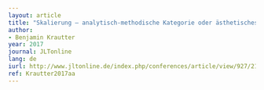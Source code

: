 ```yaml
---
layout: article
title: "Skalierung – analytisch-methodische Kategorie oder ästhetisches Objekt? (Symposium: »Ästhetik der Skalierung«. Essen, 08.–09.06.2017)"
author:
- Benjamin Krautter
year: 2017
journal: JLTonline
lang: de
iurl: http://www.jltonline.de/index.php/conferences/article/view/927/2131
ref: Krautter2017aa
---
```

